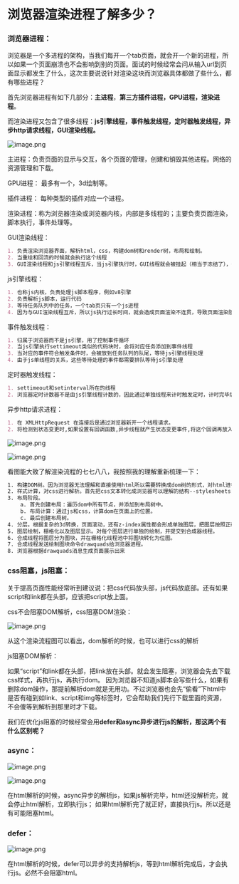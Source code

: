 # 浏览器渲染进程了解多少？

### 浏览器进程：

浏览器是一个多进程的架构，当我们每开一个tab页面，就会开一个新的进程，所以如果一个页面崩溃也不会影响到别的页面。面试的时候经常会问从输入url到页面显示都发生了什么，这次主要说说针对渲染这块而浏览器具体都做了些什么，都有哪些进程？

首先浏览器进程有如下几部分：**主进程**，**第三方插件进程，GPU进程，渲染进程**。

而渲染进程又包含了很多线程：**js引擎线程，事件触发线程，定时器触发线程，异步http请求线程，GUI渲染线程。**

![image.png](https://p6-juejin.byteimg.com/tos-cn-i-k3u1fbpfcp/6e40c867849c4911a6c16491a9bcf739~tplv-k3u1fbpfcp-zoom-in-crop-mark:4536:0:0:0.awebp?)

主进程：负责页面的显示与交互，各个页面的管理，创建和销毁其他进程。网络的资源管理和下载。

GPU进程： 最多有一个，3d绘制等。

插件进程： 每种类型的插件对应一个进程。

渲染进程：称为浏览器渲染或浏览器内核，内部是多线程的；主要负责页面渲染，脚本执行，事件处理等。

GUI渲染线程：

```markdown
1. 负责渲染浏览器界面，解析html，css，构建dom树和render树，布局和绘制。
2. 当重绘和回流的时候就会执行这个线程
3. GUI渲染线程和js引擎线程互斥，当js引擎执行时，GUI线程就会被挂起（相当于冻结了），GUI更新会被保存在一个队列中等到js引擎空闲时立即执行。


```

js引擎线程：

```markdown
1. 也称js内核，负责处理js脚本程序，例如v8引擎
2. 负责解析js脚本，运行代码
3. 等待任务队列中的任务，一个tab页只有一个js进程
4. 因为与GUI渲染线程互斥，所以js执行过长时间，就会造成页面渲染不连贯，导致页面渲染阻塞

```

事件触发线程：

```markdown
1. 归属于浏览器而不是js引擎，用了控制事件循环
2. 当js引擎执行settimeout类似的代码块时，会将对应任务添加到事件线程
3. 当对应的事件符合触发条件时，会被放到任务队列的队尾，等待js引擎线程处理
4. 由于js单线程的关系，这些等待处理的事件都需要排队等待js引擎处理

```

定时器触发线程：

```markdown
1. settimeout和setinterval所在的线程
2. 浏览器定时计数器不是由js引擎线程计数的，因此通过单独线程来计时触发定时，计时完毕后，添加到事件队列，等待js引擎执行。

```

异步http请求进程：

```markdown
1. 在 XMLHttpRequest 在连接后是通过浏览器新开一个线程请求。
2. 将检测到状态变更时,如果设置有回调函数,异步线程就产生状态变更事件,将这个回调再放入事件队列中。再由 JavaScript 引擎执行

```

![image.png](https://p9-juejin.byteimg.com/tos-cn-i-k3u1fbpfcp/5e0e27b8d2954ab18ddf0ba13bdf70ee~tplv-k3u1fbpfcp-zoom-in-crop-mark:4536:0:0:0.awebp?)

![image.png](https://p3-juejin.byteimg.com/tos-cn-i-k3u1fbpfcp/c0bb32540e484bff8c162417e8112154~tplv-k3u1fbpfcp-zoom-in-crop-mark:4536:0:0:0.awebp?)

看图能大致了解渲染流程的七七八八，我按照我的理解重新梳理一下：

```css
1. 构建DOM树。因为浏览器无法理解和直接使用html所以需要转换成dom树的形式，对html进行解析。
2. 样式计算，对css进行解析。首先把css文本转化成浏览器可以理解的结构--stylesheets，然后对stylesheets进行标准化处理，就是将一些属性值转化为渲染引擎更容易理解，标准化的计算值（例如，color单词形式转化为rgb，em单位转化为px），其次计算dom节点的样式属性。
3. 布局阶段。
	a. 首先创建布局：遍历dom中所有节点，并添加到布局树中。
	b. 布局计算：通过js和css，计算dom在页面上的位置。
	c. 最后创建布局树。
4. 分层。根据复杂的3d转换，页面滚动，还有z-index属性都会形成单独图层，把图层按照正确顺序排列。生成分层树。
5. 图层绘制，栅格化以及图层显示。对每个图层进行单独的绘制，并提交到合成器线程。
6. 合成线程将图层分为图块，并在栅格化线程池中将图块转化为位图。
7. 合成线程发送绘制图块命令drawquads给浏览器进程。
8. 浏览器根据drawquads消息生成页面展示出来

```

### css阻塞，js阻塞：

关于提高页面性能经常听到建议说：把css代码放头部，js代码放底部。还有如果script和link都在头部，应该把script放上面。

css不会阻塞DOM解析，css阻塞DOM渲染：

![image.png](https://p3-juejin.byteimg.com/tos-cn-i-k3u1fbpfcp/6cbba082d94a4241b2c2ab9e1e73c2c5~tplv-k3u1fbpfcp-zoom-in-crop-mark:4536:0:0:0.awebp?)

从这个渲染流程图可以看出，dom解析的时候，也可以进行css的解析

js阻塞DOM解析：

如果“script”和link都在头部，把link放在头部。就会发生阻塞，浏览器会先去下载css样式，再执行js，再执行dom。 因为浏览器不知道js脚本会写些什么，如果有删除dom操作，那提前解析dom就是无用功。不过浏览器也会先“偷看”下html中是否有碰到如link、script和img等标签时，它会帮助我们先行下载里面的资源，不会傻等到解析到那里时才下载。

我们在优化js阻塞的时候经常会用**defer和async异步进行js的解析，那这两个有什么区别呢？**

### async：

![image.png](https://p1-juejin.byteimg.com/tos-cn-i-k3u1fbpfcp/0d5baa0a68b84c65b8b9059edf12be5c~tplv-k3u1fbpfcp-zoom-in-crop-mark:4536:0:0:0.awebp?)

![image.png](https://p1-juejin.byteimg.com/tos-cn-i-k3u1fbpfcp/bde046b1318a4cc2849607734cd6653c~tplv-k3u1fbpfcp-zoom-in-crop-mark:4536:0:0:0.awebp?)

在html解析的时候，async异步的解析js，如果js解析完毕，html还没解析完，就会停止html解析，立即执行js； 如果html解析完了就正好，直接执行js。所以还是有可能阻塞html。

### defer：

![image.png](https://p3-juejin.byteimg.com/tos-cn-i-k3u1fbpfcp/df533c40559640b78c0806288e60dc48~tplv-k3u1fbpfcp-zoom-in-crop-mark:4536:0:0:0.awebp?)

在html解析的时候，defer可以异步的支持解析js，等到html解析完成后，才会执行js。必然不会阻塞html。